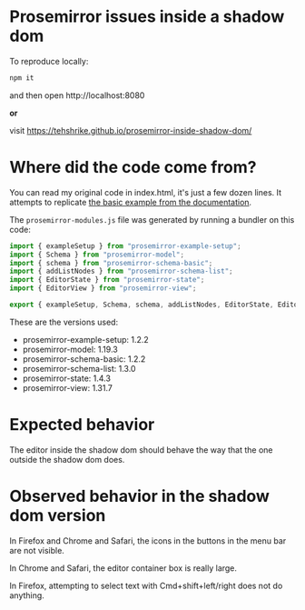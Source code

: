 # Prosemirror issues inside a shadow dom

To reproduce locally:

```sh
npm it
```

and then open http://localhost:8080

**or**

visit https://tehshrike.github.io/prosemirror-inside-shadow-dom/

# Where did the code come from?

You can read my original code in index.html, it's just a few dozen lines.  It attempts to replicate [the basic example from the documentation](https://prosemirror.net/examples/basic/).

The `prosemirror-modules.js` file was generated by running a bundler on this code:

```js
import { exampleSetup } from "prosemirror-example-setup";
import { Schema } from "prosemirror-model";
import { schema } from "prosemirror-schema-basic";
import { addListNodes } from "prosemirror-schema-list";
import { EditorState } from "prosemirror-state";
import { EditorView } from "prosemirror-view";

export { exampleSetup, Schema, schema, addListNodes, EditorState, EditorView };
````

These are the versions used:

- prosemirror-example-setup: 1.2.2
- prosemirror-model: 1.19.3
- prosemirror-schema-basic: 1.2.2
- prosemirror-schema-list: 1.3.0
- prosemirror-state: 1.4.3
- prosemirror-view: 1.31.7

# Expected behavior

The editor inside the shadow dom should behave the way that the one outside the shadow dom does.

# Observed behavior in the shadow dom version

In Firefox and Chrome and Safari, the icons in the buttons in the menu bar are not visible.

In Chrome and Safari, the editor container box is really large.

In Firefox, attempting to select text with Cmd+shift+left/right does not do anything.